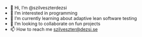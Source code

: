 - 👋 Hi, I’m @szilveszterdezsi
- 👀 I’m interested in programming
- 🌱 I’m currently learning about adaptive lean software testing
- 💞️ I’m looking to collaborate on fun projects
- 📫 How to reach me szilveszter@dezsi.se
